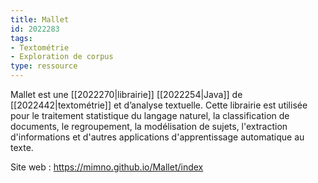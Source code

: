 ```yaml
---
title: Mallet
id: 2022283
tags:
- Textométrie
- Exploration de corpus
type: ressource
---
```


Mallet est une [[2022270|librairie]] [[2022254|Java]] de [[2022442|textométrie]] et d’analyse textuelle. Cette librairie est utilisée pour le traitement statistique du langage naturel, la classification de documents, le regroupement, la modélisation de sujets, l'extraction d'informations et d'autres applications d'apprentissage automatique au texte. 

Site web : <https://mimno.github.io/Mallet/index>

